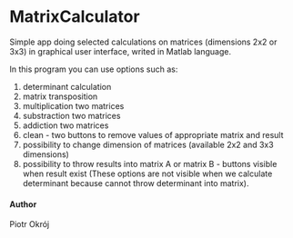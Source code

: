 # MatrixCalculator

Simple app doing selected calculations on matrices (dimensions 2x2 or 3x3) in graphical user interface, writed in Matlab language.

In this program you can use options such as:
1. determinant calculation
2. matrix transposition
3. multiplication two matrices
4. substraction two matrices
5. addiction two matrices
6. clean - two buttons to remove values of appropriate matrix and result
7. possibility to change dimension of matrices (available 2x2 and 3x3 dimensions)
8. possibility to throw results into matrix A or matrix B - buttons visible when result exist (These options are not visible when we calculate determinant because cannot throw determinant into matrix).




#### Author
Piotr Okrój


